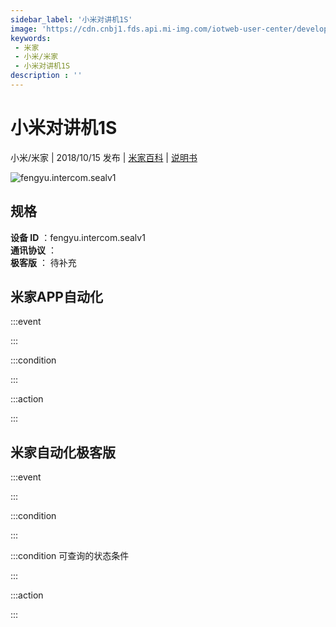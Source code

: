 ```yaml
---
sidebar_label: '小米对讲机1S'
image: 'https://cdn.cnbj1.fds.api.mi-img.com/iotweb-user-center/developer_1678870889457QUYqPrOx.png?GalaxyAccessKeyId=AKVGLQWBOVIRQ3XLEW&Expires=9223372036854775807&Signature=s6MF2goqSpgDhXKrW6PPCWAkdSc='
keywords: 
 - 米家
 - 小米/米家
 - 小米对讲机1S
description : ''
---
```

# 小米对讲机1S

小米/米家 | 2018/10/15 发布 | [米家百科](https://home.mi.com/webapp/content/baike/product/index.html?model=fengyu.intercom.sealv1) | [说明书](https://home.mi.com/views/introduction.html?model=fengyu.intercom.sealv1&region=cn)

![fengyu.intercom.sealv1](https://cdn.cnbj1.fds.api.mi-img.com/iotweb-user-center/developer_1678870889457QUYqPrOx.png?GalaxyAccessKeyId=AKVGLQWBOVIRQ3XLEW&Expires=9223372036854775807&Signature=s6MF2goqSpgDhXKrW6PPCWAkdSc=)

## 规格  
> 
**设备 ID** ：fengyu.intercom.sealv1  
**通讯协议** ：  
**极客版**  ： 待补充 


## 米家APP自动化  

:::event  

:::

:::condition  

:::

:::action   

:::

## 米家自动化极客版  

:::event  

:::

:::condition  

:::

:::condition 可查询的状态条件  

:::

:::action  

:::

        
